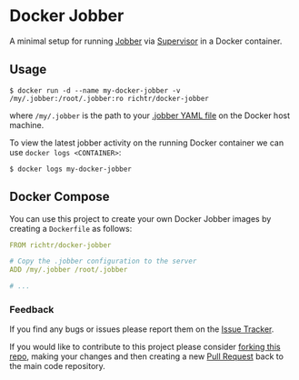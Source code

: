 # Docker Jobber

A minimal setup for running [Jobber](https://dshearer.github.io/jobber/) via [Supervisor](http://supervisord.org/) in a Docker container.

## Usage

    $ docker run -d --name my-docker-jobber -v /my/.jobber:/root/.jobber:ro richtr/docker-jobber

where `/my/.jobber` is the path to your [.jobber YAML file](https://dshearer.github.io/jobber/doc/v1.1/#/defining-jobs) on the Docker host machine.

To view the latest jobber activity on the running Docker container we can use `docker logs <CONTAINER>`:

    $ docker logs my-docker-jobber

## Docker Compose

You can use this project to create your own Docker Jobber images by creating a `Dockerfile` as follows:

``` yaml
FROM richtr/docker-jobber

# Copy the .jobber configuration to the server
ADD /my/.jobber /root/.jobber

# ...
```

### Feedback ###

If you find any bugs or issues please report them on the [Issue Tracker](https://github.com/richtr/docker-jobber/issues).

If you would like to contribute to this project please consider [forking this repo](https://github.com/richtr/docker-jobber/fork), making your changes and then creating a new [Pull Request](https://github.com/richtr/docker-jobber/pulls) back to the main code repository.
